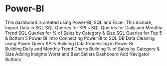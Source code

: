 # Power-BI
 
This dashboard is created using Power-BI, SQL and Excel. 
This include, 
Import Data in SQL 
SQL Queries for KPI's 
SQL Queries for Daily and Monthly Trend 
SQL Queries for % of Sales by Category & Size 
SQL Queries for Top 5 & Bottom 5 
Power BI Intro 
Connecting Power BI to SQL DB 
Data Cleaning using Power Query 
KPI's Building 
Data Processing in Power Bi  
Building Daily and Monthly Trend Charts 
Building % of Sales by Category & Size 
Adding Insights 
Worst and Best Sellers Dashboard 
Add Navigator Buttons
